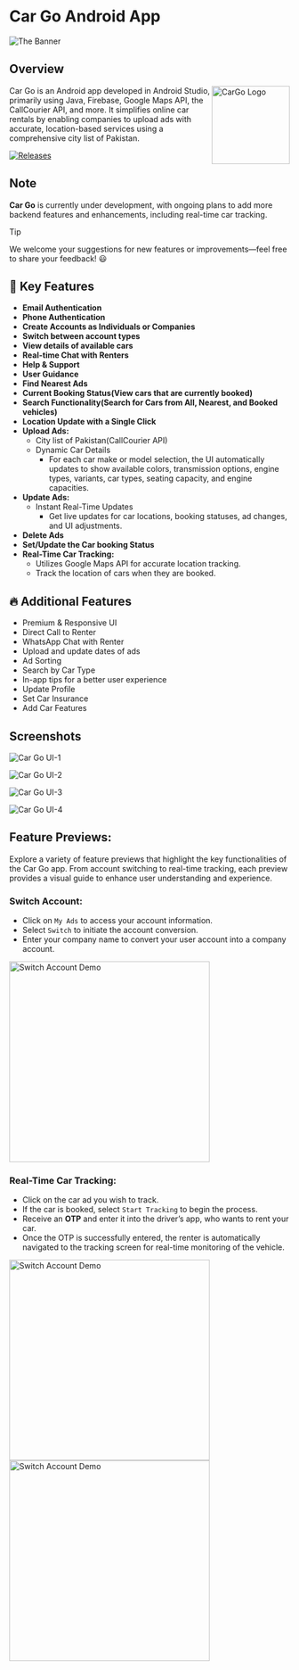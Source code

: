 # Car Go Android App
  
![The Banner](https://github.com/user-attachments/assets/b1ac3da3-ad92-4ec0-a266-caa37049b0d4)

## Overview
<img alt = "CarGo Logo" src="https://github.com/user-attachments/assets/c8b3f3da-2ec6-47a2-bf69-c08212eab7bc" height="140px" width="140px" align="right"/>

Car Go is an Android app developed in Android Studio, primarily using Java, Firebase, Google Maps API, the CallCourier API, and more. It simplifies online car rentals by enabling companies to upload ads with accurate, location-based services using a comprehensive city list of Pakistan.

[![Releases](https://img.shields.io/github/release/HaroonBsf/CarGo-RentalServiceApp.svg)](https://github.com/HaroonBsf/CarGo-RentalServiceApp/releases/latest)

## Note
**Car Go** is currently under development, with ongoing plans to add more backend features and enhancements, including real-time car tracking.
> [!TIP]
> We welcome your suggestions for new features or improvements—feel free to share your feedback! 😃

## 🚀 Key Features
- **Email Authentication**
- **Phone Authentication**
- **Create Accounts as Individuals or Companies**
- **Switch between account types**
- **View details of available cars**
- **Real-time Chat with Renters**
- **Help & Support**
- **User Guidance**
- **Find Nearest Ads**
- **Current Booking Status(View cars that are currently booked)**
- **Search Functionality(Search for Cars from All, Nearest, and Booked vehicles)**
- **Location Update with a Single Click**
- **Upload Ads:**
  - City list of Pakistan(CallCourier API)
  - Dynamic Car Details
    - For each car make or model selection, the UI automatically updates to show available colors, transmission options, engine types, variants, car types, seating capacity, and engine capacities.
- **Update Ads:**
  - Instant Real-Time Updates
    - Get live updates for car locations, booking statuses, ad changes, and UI adjustments.
- **Delete Ads**
- **Set/Update the Car booking Status**
- **Real-Time Car Tracking:**
  - Utilizes Google Maps API for accurate location tracking.
  - Track the location of cars when they are booked.

## 🔥 Additional Features

- Premium & Responsive UI
- Direct Call to Renter
- WhatsApp Chat with Renter
- Upload and update dates of ads
- Ad Sorting
- Search by Car Type
- In-app tips for a better user experience
- Update Profile
- Set Car Insurance
- Add Car Features


## Screenshots

![Car Go UI-1](https://github.com/user-attachments/assets/4403379b-d3fb-446f-b96b-f32f3558af01)

![Car Go UI-2](https://github.com/user-attachments/assets/2fb421c6-3dc8-429b-a987-23f52017cb21)

![Car Go UI-3](https://github.com/user-attachments/assets/1b733f11-280e-4fe5-b6f7-9a30ae3d1a2a)

![Car Go UI-4](https://github.com/user-attachments/assets/37ab350e-41c4-4848-9ee6-43b7f80ac089)

## Feature Previews:

Explore a variety of feature previews that highlight the key functionalities of the Car Go app. From account switching to real-time tracking, each preview provides a visual guide to enhance user understanding and experience.

### Switch Account:
- Click on `My Ads` to access your account information.
- Select `Switch` to initiate the account conversion.
- Enter your company name to convert your user account into a company account.

<p align="start">
  <img title="Demo" alt="Switch Account Demo" src="https://github.com/user-attachments/assets/18122b2d-ed8e-4c46-abc1-4e416ef6558b" height="360px"  /> 
</p>

### Real-Time Car Tracking:
- Click on the car ad you wish to track.
- If the car is booked, select `Start Tracking` to begin the process.
- Receive an **OTP** and enter it into the driver’s app, who wants to rent your car.
- Once the OTP is successfully entered, the renter is automatically navigated to the tracking screen for real-time monitoring of the vehicle.

<p align="start">
  <img title="Demo" alt="Switch Account Demo" src="https://github.com/user-attachments/assets/7ebeffab-eb58-450f-84b5-0096ddd65f75" height="360px"  /> 
  <img title="Demo" alt="Switch Account Demo" src="https://github.com/user-attachments/assets/fb2f5e00-8e19-4bd8-9e81-8e67459dc091" height="360px"  /> 
</p>

<!-- 
##    Download Installers
- **APK File:** Download the latest APK file of this project and don't forget to provide your valuable feedback.😃
-->


